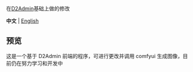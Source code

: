 在[D2Admin](https://github.com/d2-projects/d2-admin)基础上做的修改

**中文** | [English](https://github.com/ProfessorZhang/web2comfyui/blob/main/README.md)

## 预览

这是一个基于 D2Admin 前端的程序，可进行更改并调用 comfyui 生成图像，目前仍在努力学习和开发中